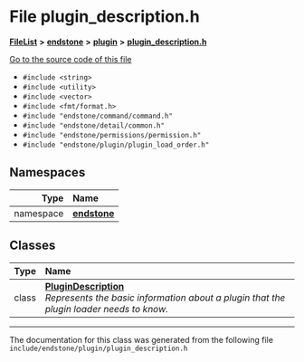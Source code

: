 

# File plugin\_description.h



[**FileList**](files.md) **>** [**endstone**](dir_6cf277b678674f97c7a2b6b3b2447b33.md) **>** [**plugin**](dir_53ee43673b2467e53c4cb8c30a2e7d89.md) **>** [**plugin\_description.h**](plugin__description_8h.md)

[Go to the source code of this file](plugin__description_8h_source.md)



* `#include <string>`
* `#include <utility>`
* `#include <vector>`
* `#include <fmt/format.h>`
* `#include "endstone/command/command.h"`
* `#include "endstone/detail/common.h"`
* `#include "endstone/permissions/permission.h"`
* `#include "endstone/plugin/plugin_load_order.h"`













## Namespaces

| Type | Name |
| ---: | :--- |
| namespace | [**endstone**](namespaceendstone.md) <br> |


## Classes

| Type | Name |
| ---: | :--- |
| class | [**PluginDescription**](classendstone_1_1PluginDescription.md) <br>_Represents the basic information about a plugin that the plugin loader needs to know._  |



















































------------------------------
The documentation for this class was generated from the following file `include/endstone/plugin/plugin_description.h`

